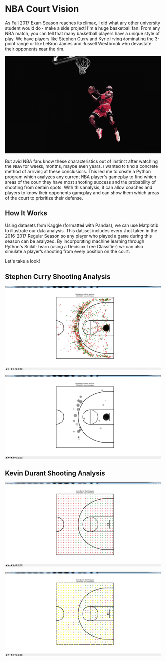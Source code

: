 # NBA Court Vision

As Fall 2017 Exam Season reaches its climax, I did what any other university student would do - make a side project! I'm a huge basketball fan. From any NBA match, you can tell that many basketball players have a unique style of play. We have players like Stephen Curry and Kyrie Irving dominating the 3-point range or like LeBron James and Russell Westbrook who devastate their opponents near the rim. 

![Screenshot](Jordan.jpg)

But avid NBA fans know these characteristics out of instinct after watching the NBA for weeks, months, maybe even years. I wanted to find a concrete method of arriving at these conclusions. This led me to create a Python program which analyzes any current NBA player's gameplay to find which areas of the court they have most shooting success and the probability of shooting from certain spots. With this analysis, it can allow coaches and players to know their opponents gameplay and can show them which areas of the court to prioritize their defense.



## How It Works

Using datasets from Kaggle (formatted with Pandas), we can use Matplotib to illustrate our data analysis. This dataset includes every shot taken in the 2016-2017 Regular Season so any player who played a game during this season can be analyzed. By incorporating machine learning through Python's Scikit-Learn (using a Decision Tree Classifier) we can also simulate a player's shooting from every position on the court. 

Let's take a look!



## Stephen Curry Shooting Analysis

![Screenshot](Stephen_Curry_Shots.jpg)



![Screenshot](Stephen_Curry_Shots2.jpg)



## Kevin Durant Shooting Analysis

![Screenshot](Kevin_Durant_Shots.jpg)

![Screenshot](Kevin_Durant_Shots2.jpg)
